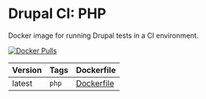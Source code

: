 Drupal CI: PHP
==============

Docker image for running Drupal tests in a CI environment.

[![Docker Pulls](https://img.shields.io/docker/pulls/zerolab/drupal-ci.svg?maxAge=2592000)](https://hub.docker.com/r/zerolab/drupal-ci)


| Version | Tags | Dockerfile |
| --- | --- | --- |
| latest | `php` | [Dockerfile](https://github.com/zerolab/drupal-ci/blob/php/Dockerfile) |
